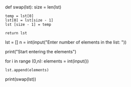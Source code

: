 def swap(lst):
    size = len(lst)

    temp = lst[0]
    lst[0] = lst[size - 1]
    lst [size - 1] = temp
     
    return lst

lst = []
n = int(input("Enter number of elements in the list: "))

print("Start entering the elements")

for i in range (0,n):
    elements = int(input())

    lst.append(elements)

print(swap(lst))